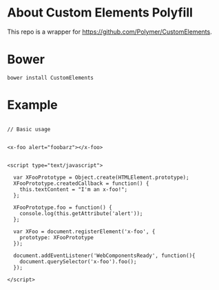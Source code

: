 # About Custom Elements Polyfill

This repo is a wrapper for https://github.com/Polymer/CustomElements.

# Bower

```
bower install CustomElements
```

# Example

```

// Basic usage


<x-foo alert="foobarz"></x-foo>


<script type="text/javascript">

  var XFooPrototype = Object.create(HTMLElement.prototype);
  XFooPrototype.createdCallback = function() {
    this.textContent = "I'm an x-foo!";
  };

  XFooPrototype.foo = function() {
    console.log(this.getAttribute('alert'));
  };

  var XFoo = document.registerElement('x-foo', {
    prototype: XFooPrototype
  });

  document.addEventListener('WebComponentsReady', function(){
    document.querySelector('x-foo').foo();
  });

</script>

```


